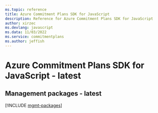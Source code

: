 ```yaml
---
ms.topic: reference
title: Azure Commitment Plans SDK for JavaScript
description: Reference for Azure Commitment Plans SDK for JavaScript
author: xirzec
ms.devlang: javascript
ms.data: 11/03/2022
ms.service: commitmentplans
ms.author: jeffish
---
```

# Azure Commitment Plans SDK for JavaScript - latest

## Management packages - latest
[!INCLUDE [mgmt-packages](commitment-plans-mgmt-index.md)]